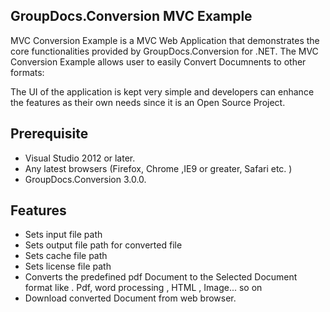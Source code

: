 ## GroupDocs.Conversion MVC Example   

MVC Conversion Example is a MVC Web  Application that demonstrates the core functionalities provided by GroupDocs.Conversion for .NET.
The MVC Conversion Example allows user to easily Convert Documnents to other formats:

The UI of the application is kept very simple and developers can enhance the features as their own needs since it is an
Open Source Project.

## Prerequisite

+ Visual Studio 2012 or later.
+ Any latest browsers (Firefox, Chrome ,IE9 or greater, Safari etc. )
+ GroupDocs.Conversion 3.0.0.

## Features 

+ Sets input file path
+ Sets output file path  for converted file
+ Sets cache file path
+ Sets license file path
+ Converts the predefined pdf Document to the Selected Document format like . Pdf, word processing , HTML , Image... so on
+ Download converted Document from web browser.
